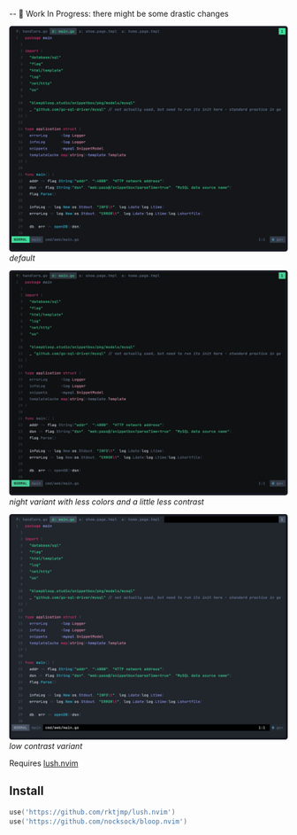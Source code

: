 -- 🚧 Work In Progress: there might be some drastic changes

![](assets/bloop-go.png)
_default_

![](assets/bloop-night-go.png)
_night variant with less colors and a little less contrast_

![](assets/bloop-mirage-go.png)
_low contrast variant_

Requires [lush.nvim](https://github.com/rktjmp/lush.nvim)

## Install

```lua
use('https://github.com/rktjmp/lush.nvim')
use('https://github.com/nocksock/bloop.nvim')
```

